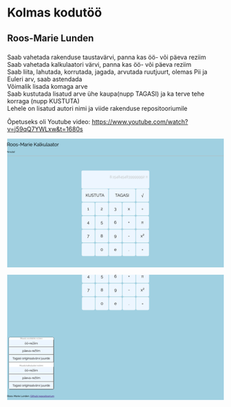 
# Kolmas kodutöö

## Roos-Marie Lunden

### 
Saab vahetada rakenduse taustavärvi, panna kas öö- või päeva reziim <br />
Saab vahetada kalkulaatori värvi, panna kas öö- või päeva reziim <br />
Saab liita, lahutada, korrutada, jagada, arvutada ruutjuurt, olemas Pii ja Euleri arv, saab astendada <br />
Võimalik lisada komaga arve <br />
Saab kustutada lisatud arve ühe kaupa(nupp TAGASI) ja ka terve tehe korraga (nupp KUSTUTA) <br />
Lehele on lisatud autori nimi ja viide rakenduse repositooriumile <br />
 
Õpetuseks oli Youtube video:
https://www.youtube.com/watch?v=j59qQ7YWLxw&t=1680s

![Alt text](https://github.com/rooslun/3kodutoo/blob/master/Screenshot%202020-05-02%20at%2021.31.08.png)

![Alt text](https://github.com/rooslun/3kodutoo/blob/master/Screenshot%202020-05-02%20at%2021.27.28.png)
